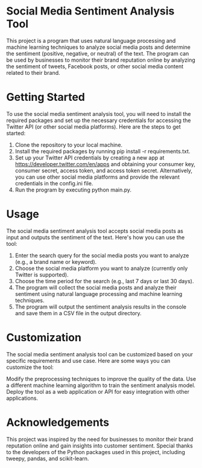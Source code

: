 # Social Media Sentiment Analysis Tool
This project is a program that uses natural language processing and machine learning techniques to analyze social media posts and determine the sentiment (positive, negative, or neutral) of the text. The program can be used by businesses to monitor their brand reputation online by analyzing the sentiment of tweets, Facebook posts, or other social media content related to their brand.

# Getting Started
To use the social media sentiment analysis tool, you will need to install the required packages and set up the necessary credentials for accessing the Twitter API (or other social media platforms). Here are the steps to get started:

1.  Clone the repository to your local machine.
2.  Install the required packages by running pip install -r requirements.txt.
3.  Set up your Twitter API credentials by creating a new app at https://developer.twitter.com/en/apps and obtaining your consumer key, consumer secret, access token, and access token secret. Alternatively, you can use other social media platforms and provide the relevant credentials in the config.ini file.
4.  Run the program by executing python main.py.

# Usage
The social media sentiment analysis tool accepts social media posts as input and outputs the sentiment of the text. Here's how you can use the tool:

1.  Enter the search query for the social media posts you want to analyze (e.g., a brand name or keyword).
2.  Choose the social media platform you want to analyze (currently only Twitter is supported).
3.  Choose the time period for the search (e.g., last 7 days or last 30 days).
4.  The program will collect the social media posts and analyze their sentiment using natural language processing and machine learning techniques.
5.  The program will output the sentiment analysis results in the console and save them in a CSV file in the output directory.

# Customization
The social media sentiment analysis tool can be customized based on your specific requirements and use case. Here are some ways you can customize the tool:

Modify the preprocessing techniques to improve the quality of the data.
Use a different machine learning algorithm to train the sentiment analysis model.
Deploy the tool as a web application or API for easy integration with other applications.

# Acknowledgements
This project was inspired by the need for businesses to monitor their brand reputation online and gain insights into customer sentiment. Special thanks to the developers of the Python packages used in this project, including tweepy, pandas, and scikit-learn.
